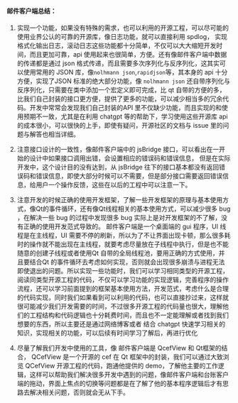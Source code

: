 #### 邮件客户端总结：
1. 实现一个功能，如果没有特殊的需求，也可以利用的开源工程，可以尽可能的使用业界公认的可靠的开源库，像日志功能，就可以直接利用 spdlog， 实现格式化输出日志，滚动日志这些功能都十分简单，不仅可以大大缩短开发时间，而且更加可靠，api 使用起来也很简单，方便。还有像邮件客户端中数据的传递都是通过 json 格式传递，而且需要多次序列化与反序列化，这其实可以使用常用的 JSON 库，像`nolhmann json`,`rapidjson`等，其本身的 api 十分方便，实现了JSON 标准的绝大部分功能，像 `nolhmann json` 还自带序列化与反序列化，只需要在类中添加一个宏定义即可完成，比 qt 自带的方便的多， 比我们自己封装的接口更方便，提供了更多的功能，可以减少相当多的冗余代码。开发中常常会发现我们自己封装的API 里不仅缺少功能，而且实现的和使用预期不一致，尤其是在利用 chatgpt 等的帮助下，学习使用这些开源库 api 的成本很小，可以很快的上手，即使有疑问，开源社区的文档与 issue 里的问题与解答也相当详细。

2. 注意接口设计的一致性，像邮件客户端中的 jsBridge 接口，可以看出在一开始的设计中如果接口调用出错，会设置相应的错误码和错误信息， 但是在实际开发中，这个设计目的没有达到，从 jsBridge 往下的接口基本都没有返回错误码和错误信息，即使大部分时候可以不需要，但是部分接口需要返回错误信息，给用户一个操作反馈，这些在以后的工程中可以注意一下。

3. 注意开发的时候正确的使用开发框架，了解一些开发框架的原理与基本使用方式，像Qt的事件循环，还有像Qt线程相关的基本使用方式，可以减少很多 bug ，在解决一些 bug 的过程中发现很多 bug 实际上是对开发框架的不了解，没有正确的使用开发范式导致的。 邮件客户端是一个桌面端的 gui 程序，UI 线程是在主线程，UI 需要不停的刷新，所以为了不让界面出现卡顿，那么很多耗时的操作就不能出现在主线程，就要考虑尽量放在子线程中执行，但是也不能随意的创建子线程或者使用Qt 自带的全局线程池，要用正确的方式使用，并且要结合Qt 的事件循环去考虑如何实现，否则就会出现很多崩溃与进程无法即使退出的问题。所以实现一些功能时，我们可以学习相同类型的开源工程，阅读同类型开源工程的代码，不仅可以学习功能的实现逻辑，完善程序的操作流程，还可以学习前面提到的框架基本使用方法，开发范式，考虑什么是合理的代码实现，同时我们如果看到可以利用的代码，也可以直接抄过来，这样就很可能减少我们开发需要的时间，不过很多开源工程的代码量也很大，理解他们的工程结构和代码逻辑也十分耗费时间，而且也不一定能理解或者找到我们想要的东西，所以主要还是通过网络博客或者 结合 chatgpt 快速学习相关的知识，实现相关的功能，可以后续有时间学习了解后，再进行优化

4. 尽量了解我们开发中使用的工具，像 邮件客户端是 QcefView 和 Qt框架的结合， QCefView 是一个开源的 cef 在 Qt 框架中的封装，我们可以通过大致浏览 QCefView 开源工程的代码，跑通他提供的 demo，了解他主要的工作逻辑，这样可以帮助我们解决很多开发中遇到的问题，像邮件客户端和台账客户端的拖动，界面上焦点的切换等问题都是在了解了他的基本程序逻辑后才有思路去解决相关问题，否则就会无从下手。 


